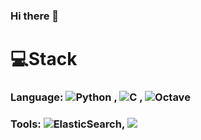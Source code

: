 ### Hi there 👋

# 💻Stack 
### Language: ![Python](https://img.shields.io/badge/python-3670A0?style=for-the-badge&logo=python&logoColor=ffdd54) , ![C](https://img.shields.io/badge/c-%2300599C.svg?style=for-the-badge&logo=c&logoColor=white) , ![Octave](https://img.shields.io/badge/OCTAVE-darkblue?style=for-the-badge&logo=octave&logoColor=fcd683)

### Tools:  ![ElasticSearch](https://img.shields.io/badge/-ElasticSearch-005571?style=for-the-badge&logo=elasticsearch), <img src="https://img.shields.io/badge/Jupyter-F37626?style=for-the-badge&logo=Jupyter&logoColor=white">
<!--
**Basaeng/Basaeng** is a ✨ _special_ ✨ repository because its `README.md` (this file) appears on your GitHub profile.

Here are some ideas to get you started:

- 🔭 I’m currently working on ...
- 🌱 I’m currently learning ...
- 👯 I’m looking to collaborate on ...
- 🤔 I’m looking for help with ...
- 💬 Ask me about ...
- 📫 How to reach me: ...
- 😄 Pronouns: ...
- ⚡ Fun fact: ...
-->

